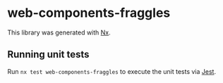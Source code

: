 # web-components-fraggles

This library was generated with [Nx](https://nx.dev).


## Running unit tests

Run `nx test web-components-fraggles` to execute the unit tests via [Jest](https://jestjs.io).


